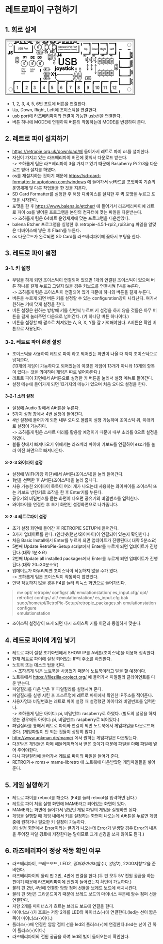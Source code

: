 # 레트로파이 구현하기

## 1. 회로 설계  
![RetroPie7](./image/RetroPie7.PNG)  
* 1, 2, 3, 4, 5, 6번 포트에 버튼을 연결한다.  
* Up, Down, Right, Left에 조이스틱을 연결한다.  
* usb port에 라즈베리파이와 연결이 가능한 usb선을 연결한다.  
* 버튼 하나에 MODE에 연결하여 버튼의 작동하는데 MODE를 변경하여 준다.  

## 2. 레트로 파이 설치하기  
* https://retropie.org.uk/download/에 들어가서 레트로 파이 os를 설치한다.  
* 자신이 가지고 있는 라즈베리파이 버전에 맞춰서 다운로드 받는다.  
-> 조하롭게 팀은 라즈베리파이 3을 가지고 있기 때문에 Raspberry Pi 2/3을 다운로드 받아 설치를 하였다.  
* os를 재설치하는 것이기 때문에 https://sd-card-formatter.kr.uptodown.com/windows 에 들어가서 sd카드를 포맷하여 기존의 운영체제 및 다른 작업들을 한 것을 지운다.  
* SD Card Formatter를 실행한 후 해당 디바이스를 설치한 후 퀵 포맷을 누르고 포맷을 시작한다.  
* 포맷을 한 후 https://www.balena.io/etcher/ 에 들어가서 라즈베리파이에 레트로 파이 os를 넣어줄 프로그램을 본인의 컴퓨터에 맞는 파일을 다운받는다.  
-> 조하롭게 팀은 64비트 운영체제에 맞는 프로그램을 다운받았다.  
* balena Etcher 프로그램을 실행한 후 retropie-4.5.1-rpi2_rpi3.img 파일을 알맞은 디바이스에 넣은 후 Flash를 누른다.  
* os 다운로드가 완료되면 SD Card를 라즈베리파이에 꽂아서 부팅을 한다.  

## 3. 레트로 파이 설정  
### 3-1. 키 설정  
* 부팅을 하게 되면 조이스틱이 연결되어 있으면 1개의 연결된 조이스틱이 있으며 버튼 하나를 길게 누르고 그렇지 않을 경우 키보드를 연결시켜 F4를 누른다.  
-> 조하롭게 팀은 조이스틱이 연결되어 있기 때문에 하나의 버튼을 길게 누른다.  
* 버튼을 누르게 되면 버튼 키를 설정할 수 있는 configuration창이 나타난다. 여기서 원하는 키에 맞게 설정을 한다.  
* 버튼 설정은 원하는 방향에 키를 한번씩 누르며 키 설정을 하지 않을 것들은 아무 버튼을 길게 눌러주면 다음으로 넘어간다. (키 하나당 버튼 하나이다.)  
* 버튼을 설정할 때 괄호로 쳐져있는 A, B, X, Y를 잘 기억해야한다. A버튼은 확인 버튼으로 사용된다.  
### 3-2. 레트로 파이 환경 설정  
* 조이스틱을 사용하여 레트로 파이 라고 되어있는 화면이 나올 때 까지 조이스틱으로 넘겨준다.  
(13개의 게임이 가능하다고 되어있는데 이것은 게임이 13개가 아니라 13개의 항목이 있다는 것을 의미하며 게임은 따로 넣어야한다.)  
* 레트로 파이 화면에서 A버튼으로 설정한 키 버튼을 눌러서 설정 메뉴로 들어간다.  
* 설정 메뉴에 들어가게 되면 13가지의 메뉴가 있으며 처음 오디오 설정을 한다.  
#### 3-2-1 소리 설정  
* 설정에 Audio 창에서 A버튼을 누른다.  
* 5가지 설정 창에서 4번 설정에 들어간다.  
* 4번 설정에 들어가게 되면 내부 오디오 볼륨이 설정 가능하며 조이스틱 위, 아래키로 설정이 가능하다.  
-> 조하롭게 팀은 스마트 미러를 활용할 예정이기 때문에 내부 소리를 0으로 설정을 하였다.  
* 볼륨 창에서 빠져나오기 위해서는 라즈베리 파이에 키보드를 연결하여 esc키를 눌러 이전 화면으로 빠져나온다.  
  
#### 3-2-3 와이파이 설정  
* 설정에 WIFI(가장 하단)에서 A버튼(조이스틱)을 눌러 들어간다.  
* 1번을 선택한 후 A버튼(조이스틱)을 눌러 줍니다.  
* 사용 가능한 와이파이 목록이 여러 개가 나오는데 사용하는 와이파이를 조이스틱 또는 키보드 방향키로 조작을 한 후 Enter키를 누른다.  
* 공유기의 비밀번호를 묻는 화면이 나오면 공유기의 비밀번호를 입력한다.  
* 와이파이를 연결한 후 초기 화면인 설정화면으로 나가줍니다.  

#### 3-2-4 레트로파이 설정  
* 초기 설정 화면에 들어간 후 RETROPIE SETUP에 들어간다.  
* 3가지 업데이트를 한다. (인터넷(랜선/와이파이)이 연결되어 있는지 확인한다.)  
* 처음 Basic Install에서 Enter를 누르게 되면 업데이트가 진행된다.( 대략 5분소요)  
* 5번째 Update RetroPie-Setup script에서 Enter를 누르게 되면 업데이트가 진행된다.(대략 1분소요)  
* 2번째 Update all installed packages에서 Enter를 누르게 되면 업데이트가 진행된다.(대략 20~30분소요)  
* 업데이트가 마무리되면 조이스틱이 작동하지 않을 수가 있다.  
-> 조하롭게 팀은 조이스틱이 작동하지 않았었다.  
* 만약 작동하지 않을 경우 F4를 눌러 리눅스 화면으로 들어가진다.  
> mv opt/ retropie/ configs/ all/ emulationstation/ es_input.cfg/ opt/ retrofie/ configs/ all/ emulationstation/ es_input.cfg.bak <Enter>  
> sudo/home/pi/RetroPie-Setup/retropie_packages.sh emulationstation configure <Enter>  
> emulationstation <Enter>  
* 조이스틱 설정창이 뜨게 되면 다시 조이스틱 키를 이전과 동일하게 맞춘다.  

## 4. 레트로 파이에 게임 넣기  
* 레트로 파이 설정 초기화면에서 SHOW IP를 A버튼(조이스틱)을 이용해 접속한다.  
* 현재 레트로 파이에 설정 되어있는 IP의 주소를 확인한다.  
* 노트북 또는 데스크 탑을 킨다.  
-> 조하롭게 팀은 노트북을 사용했기 때문에 노트북이라고 말을 할 예정이다.  
* 노트북에서 https://filezilla-project.org/ 에 들어가서 파일질라 클라이언트를 다운 받는다.  
* 파일질라를 다운 받은 후 파일질라를 실행시켜 준다.  
* 파일질라를 실행 시킨 후 호스트명에 레트로 파이에서 확인한 IP주소를 적어준다.  
* 사용자명과 비밀번호는 레트로 파이 설정 때 설정했던 아이디와 비밀번호를 입력한다.  
-> 조하롭게 팀은 아이디: pi, 비밀번호: raspberry로 하였다. (별도의 설정을 하지 않는 경우에도 아이디: pi, 비밀번호: raspberry로 되어있다.)  
* 파일질라를 통해서 레트로 파이와 연결이 되면 노트북에서 게임파일을 다운로드해준다. (게임파일이 안 되는 것들이 상당히 많다.)  
* http://www.ankman.de/mame/ 에서 원하는 게임파일은 다운받는다.  
* 다운받은 게임들은 마메 에뮬레이터에서 받은 것이기 때문에 파일을 마메 파일에 넣어 주어야한다.  
* 다시 파일질라에 들어가서 레트로 파이의 파일을 들어가 준다.  
* RETROPI-> roms-> mame-libretro 에 노트북에 다운받았던 게임파일들을 넣어준다.  

## 5. 게임 실행하기  
* 레트로 파이를 reboot를 해준다. (F4를 눌러 reboot을 입력하면 된다.)  
* 레트로 파이 처음 실행 화면에 MAME라고 되어있는 화면이 있다.  
* MAME라는 화면에 들어가서 넣었던 게임 파일의 게임을 실행하면 된다.  
* 게임을 실행할 때 게임 내에서 키를 설정하는 화면이 나오는데 A버튼을 누르면 게임 중에 원하거나 필요한 키 설정이 가능하다.  
(이 설정 화면에서 Error이라는 글귀가 나오는데 Error가 발생할 경우 Error의 내용을 주어진 파일 경로에 저장한다는 말이므로 크게 신경을 쓰지 않아도 된다.)  

## 6. 라즈베리파이 정상 작동 확인 여부  
* 라즈베리파이, 브레드보드, LED*2, 점퍼와이어*3(암수*1, 암암*2), 220Ω저항*2을 준비한다.  
* 라즈베리파이의 물리 핀 2번, 4번에 연결을 한다.(두 핀 모두 5V 전원 공급을 하는 핀이기 때문에 라즈베리파이에 전원이 들어왔는지 확인이 가능하다.)    
* 물리 핀 2번, 4번에 연결한 암암 점퍼 선들을 브레드 보드에 배치시킨다.   
* 물리 핀 5번은 그라운드이기 때문에 브레드 보드의 마이너스 부분에 암수 점퍼 선을 연결한다.  
* 저항 2개를 마이너스가 흐르는 브레드 보드에 연결을 한다.  
* 마이너스(-)가 흐르는 저항 2개를 LED의 마이너스(-)에 연결한다.(led는 선이 짧은 쪽이 마이너스(-)이다.)  
* 플러스(+)에 연결한 암암 점퍼 선을 led의 플러스(+)에 연결한다.(led는 선이 긴 쪽이 플러스(+)이다.)  
* 라즈베리파이의 전원 공급을 하여 led의 빛이 들어오는지 확인한다.  
